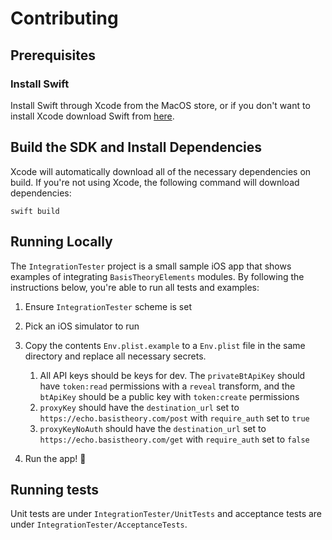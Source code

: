 # Contributing

## Prerequisites

### Install Swift

Install Swift through Xcode from the MacOS store, or if you don't want to install Xcode download Swift from [here](https://www.swift.org/download/).

## Build the SDK and Install Dependencies

Xcode will automatically download all of the necessary dependencies on build. If you're not using Xcode, the following command will download dependencies:

```shell
swift build
```

## Running Locally

The `IntegrationTester` project is a small sample iOS app that shows examples of integrating `BasisTheoryElements` modules. By following the instructions below, you're able to run all tests and examples:

1. Ensure `IntegrationTester` scheme is set
2. Pick an iOS simulator to run
3. Copy the contents `Env.plist.example` to a `Env.plist` file in the same directory and replace all necessary secrets.

   1. All API keys should be keys for dev. The `privateBtApiKey` should have `token:read` permissions with a `reveal` transform, and the `btApiKey` should be a public key with `token:create` permissions
   2. `proxyKey` should have the `destination_url` set to `https://echo.basistheory.com/post` with `require_auth` set to `true`
   3. `proxyKeyNoAuth` should have the `destination_url` set to `https://echo.basistheory.com/get` with `require_auth` set to `false`

4. Run the app! 🎉

## Running tests

Unit tests are under `IntegrationTester/UnitTests` and acceptance tests are under `IntegrationTester/AcceptanceTests`.
